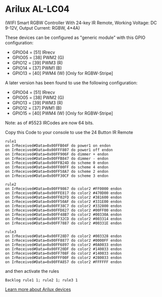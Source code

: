 # Arilux AL-LC04 
(WIFI Smart RGBW Controller With 24-key IR Remote, Working Voltage: DC 9-12V, Output Current: RGBW, 4*4A)

These devices can be configured as "generic module" with this GPIO configuration:

- GPIO04 = [51] IRrecv
- GPIO05 = [38] PWM2 (G)
- GPIO12 = [39] PWM3 (R)
- GPIO14 = [37] PWM1 (B)
- GPIO13 = [40] PWM4 (W) [Only for RGBW-Stripe]

A later version has been found to use the following configuration:

* GPIO04 = [51] IRrecv
* GPIO05 = [38] PWM2 (G)
* GPIO13 = [39] PWM3 (R)
* GPIO12 = [37] PWM1 (B)
* GPIO15 = [40] PWM4 (W) [Only for RGBW-Stripe]

Note: as of #5523 IRCodes are now 64 bits.

Copy this Code to your console to use the 24 Button IR Remote

```
rule1
on IrReceived#Data=0x00FFB04F do power1 on endon
on IrReceived#Data=0x00FFF807 do power1 off endon
on IrReceived#Data=0x00FF906F do dimmer + endon
on IrReceived#Data=0x00FFB847 do dimmer - endon
on IrReceived#Data=0x00FFB24D do scheme 0 endon
on IrReceived#Data=0x00FF00FF do scheme 4 endon
on IrReceived#Data=0x00FF58A7 do scheme 2 endon
on IrReceived#Data=0x00FF30CF do scheme 3 endon
```

```
rule2
on IrReceived#Data=0x00FF9867 do color2 #FF0000 endon
on IrReceived#Data=0x00FFE817 do color2 #470D00 endon
on IrReceived#Data=0x00FF02FD do color2 #381600 endon
on IrReceived#Data=0x00FF50AF do color2 #331E00 endon
on IrReceived#Data=0x00FF38C7 do color2 #332800 endon
on IrReceived#Data=0x00FFD827 do color2 #00FF00 endon
on IrReceived#Data=0x00FF48B7 do color2 #00330A endon
on IrReceived#Data=0x00FF32CD do color2 #003314 endon
on IrReceived#Data=0x00FF7887 do color2 #00331E endon
```

```
rule3
on IrReceived#Data=0x00FF28D7 do color2 #003328 endon
on IrReceived#Data=0x00FF8877 do color2 #0000FF endon
on IrReceived#Data=0x00FF6897 do color2 #0A0033 endon
on IrReceived#Data=0x00FF20DF do color2 #140033 endon
on IrReceived#Data=0x00FF708F do color2 #140033 endon
on IrReceived#Data=0x00FFF00F do color2 #280033 endon
on IrReceived#Data=0x00FFA857 do color2 #FFFFFF endon
```

and then activate the rules

`Backlog rule1 1; rule2 1; rule3 1`

[Learn more about Arilux devices](MagicHome-LED-strip-controller.md)
